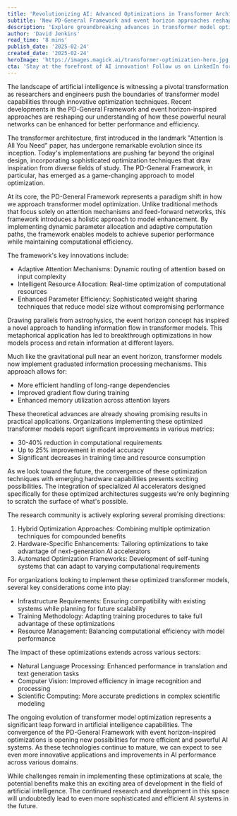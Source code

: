 ```yaml
---
title: 'Revolutionizing AI: Advanced Optimizations in Transformer Architecture Push Boundaries of Machine Learning'
subtitle: 'New PD-General Framework and event horizon approaches reshape transformer models'
description: 'Explore groundbreaking advances in transformer model optimization through the PD-General Framework and event horizon-inspired approaches. Learn how these innovations are achieving 30-40% reduction in computational requirements while improving model accuracy by up to 25%.'
author: 'David Jenkins'
read_time: '8 mins'
publish_date: '2025-02-24'
created_date: '2025-02-24'
heroImage: 'https://images.magick.ai/transformer-optimization-hero.jpg'
cta: 'Stay at the forefront of AI innovation! Follow us on LinkedIn for regular updates on breakthrough developments in transformer architecture and machine learning optimization techniques.'
---
```


The landscape of artificial intelligence is witnessing a pivotal transformation as researchers and engineers push the boundaries of transformer model capabilities through innovative optimization techniques. Recent developments in the PD-General Framework and event horizon-inspired approaches are reshaping our understanding of how these powerful neural networks can be enhanced for better performance and efficiency.

The transformer architecture, first introduced in the landmark "Attention Is All You Need" paper, has undergone remarkable evolution since its inception. Today's implementations are pushing far beyond the original design, incorporating sophisticated optimization techniques that draw inspiration from diverse fields of study. The PD-General Framework, in particular, has emerged as a game-changing approach to model optimization.

At its core, the PD-General Framework represents a paradigm shift in how we approach transformer model optimization. Unlike traditional methods that focus solely on attention mechanisms and feed-forward networks, this framework introduces a holistic approach to model enhancement. By implementing dynamic parameter allocation and adaptive computation paths, the framework enables models to achieve superior performance while maintaining computational efficiency.

The framework's key innovations include:

- Adaptive Attention Mechanisms: Dynamic routing of attention based on input complexity
- Intelligent Resource Allocation: Real-time optimization of computational resources
- Enhanced Parameter Efficiency: Sophisticated weight sharing techniques that reduce model size without compromising performance

Drawing parallels from astrophysics, the event horizon concept has inspired a novel approach to handling information flow in transformer models. This metaphorical application has led to breakthrough optimizations in how models process and retain information at different layers.

Much like the gravitational pull near an event horizon, transformer models now implement graduated information processing mechanisms. This approach allows for:

- More efficient handling of long-range dependencies
- Improved gradient flow during training
- Enhanced memory utilization across attention layers

These theoretical advances are already showing promising results in practical applications. Organizations implementing these optimized transformer models report significant improvements in various metrics:

- 30-40% reduction in computational requirements
- Up to 25% improvement in model accuracy
- Significant decreases in training time and resource consumption

As we look toward the future, the convergence of these optimization techniques with emerging hardware capabilities presents exciting possibilities. The integration of specialized AI accelerators designed specifically for these optimized architectures suggests we're only beginning to scratch the surface of what's possible.

The research community is actively exploring several promising directions:

1. Hybrid Optimization Approaches: Combining multiple optimization techniques for compounded benefits
2. Hardware-Specific Enhancements: Tailoring optimizations to take advantage of next-generation AI accelerators
3. Automated Optimization Frameworks: Development of self-tuning systems that can adapt to varying computational requirements

For organizations looking to implement these optimized transformer models, several key considerations come into play:

- Infrastructure Requirements: Ensuring compatibility with existing systems while planning for future scalability
- Training Methodology: Adapting training procedures to take full advantage of these optimizations
- Resource Management: Balancing computational efficiency with model performance

The impact of these optimizations extends across various sectors:

- Natural Language Processing: Enhanced performance in translation and text generation tasks
- Computer Vision: Improved efficiency in image recognition and processing
- Scientific Computing: More accurate predictions in complex scientific modeling

The ongoing evolution of transformer model optimization represents a significant leap forward in artificial intelligence capabilities. The convergence of the PD-General Framework with event horizon-inspired optimizations is opening new possibilities for more efficient and powerful AI systems. As these technologies continue to mature, we can expect to see even more innovative applications and improvements in AI performance across various domains.

While challenges remain in implementing these optimizations at scale, the potential benefits make this an exciting area of development in the field of artificial intelligence. The continued research and development in this space will undoubtedly lead to even more sophisticated and efficient AI systems in the future.